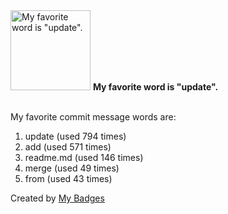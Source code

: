 <img src="https://github.com/my-badges/my-badges/blob/master/src/all-badges/favorite-word/favorite-word.png?raw=true" alt="My favorite word is &quot;update&quot;." title="My favorite word is &quot;update&quot;." width="128">
<strong>My favorite word is &quot;update&quot;.</strong>
<br><br>

My favorite commit message words are:

1. update (used 794 times)
2. add (used 571 times)
3. readme.md (used 146 times)
4. merge (used 49 times)
5. from (used 43 times)


Created by <a href="https://github.com/my-badges/my-badges">My Badges</a>